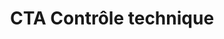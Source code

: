 ---
title: "CTA Contrôle technique"
url: /cannes/cta-controle-technique-boulevard-vallombrosa/
shop: réparation de voitures
---